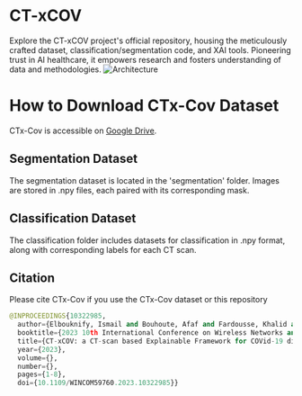 # CT-xCOV
Explore the CT-xCOV project's official repository, housing the meticulously crafted dataset, classification/segmentation code, and XAI tools. Pioneering trust in AI healthcare, it empowers research and fosters understanding of data and methodologies.
![Architecture](https://github.com/ismailelbouknify/CT-xCOV/assets/108365289/6057735b-9cfb-4ff2-9d0b-1ecda3a624f4)


# How to Download CTx-Cov Dataset

CTx-Cov is accessible on [Google Drive](https://drive.google.com/drive/folders/1ml0tqkUS3hi_4nNwNaaDVGj5QdHrYyM8?usp=sharing).

## Segmentation Dataset

The segmentation dataset is located in the 'segmentation' folder. Images are stored in .npy files, each paired with its corresponding mask.

## Classification Dataset

The classification folder includes datasets for classification in .npy format, along with corresponding labels for each CT scan.


## Citation

Please cite CTx-Cov if you use the CTx-Cov dataset or this repository

```python
@INPROCEEDINGS{10322985,
  author={Elbouknify, Ismail and Bouhoute, Afaf and Fardousse, Khalid and Berrada, Ismail and Badri, Abdelmajid},
  booktitle={2023 10th International Conference on Wireless Networks and Mobile Communications (WINCOM)}, 
  title={CT-xCOV: a CT-scan based Explainable Framework for COVid-19 diagnosis}, 
  year={2023},
  volume={},
  number={},
  pages={1-8},
  doi={10.1109/WINCOM59760.2023.10322985}}

```
